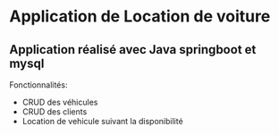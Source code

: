 
Application de Location de voiture
===================================

Application réalisé avec Java springboot et mysql
---------------------------------------------------

Fonctionnalités:

* CRUD des véhicules
* CRUD des clients
* Location de vehicule suivant la disponibilité
